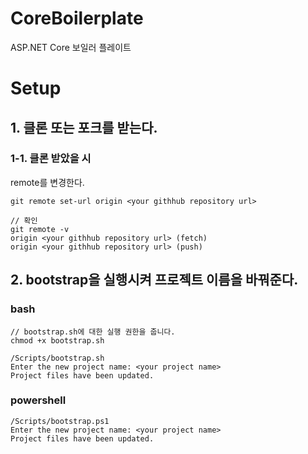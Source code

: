 # CoreBoilerplate
ASP.NET Core 보일러 플레이트

# Setup

## 1. 클론 또는 포크를 받는다.

### 1-1. 클론 받았을 시

remote를 변경한다.

```
git remote set-url origin <your githhub repository url>

// 확인
git remote -v
origin <your githhub repository url> (fetch)
origin <your githhub repository url> (push)
```

## 2. bootstrap을 실행시켜 프로젝트 이름을 바꿔준다.

### bash

```
// bootstrap.sh에 대한 실행 권한을 줍니다.
chmod +x bootstrap.sh

/Scripts/bootstrap.sh
Enter the new project name: <your project name>
Project files have been updated.
```

### powershell

```
/Scripts/bootstrap.ps1
Enter the new project name: <your project name>
Project files have been updated.
```
